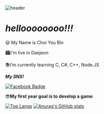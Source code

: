 ![header](https://capsule-render.vercel.app/api?type=waving&color=0:C33764,100:1D2671&height=300&section=header&text=ChoiYouBin&fontColor=ffffff&fontAlignY=40&fontSize=100&descAlignY=65)
# ***helloooooooo!!!***

😃 My Name is Choi You Bin

🏙I'm live in Daejeon

📚I’m currently learning C, C#, C++, Node.JS

***My SNS!***

[![Facebook Badge](https://img.shields.io/badge/facebook-1877f2?style=flat-square&logo=facebook&logoColor=white&link=https://www.facebook.com/PINKPOMA)](https://www.facebook.com/PINKPOMA)

😎**My first year goal is to develop a game**

[![Top Langs](https://github-readme-stats.vercel.app/api/top-langs/?username=PINKPOMA&show_icons=true)](https://github.com/PINKPOMA/github-readme-stats)
  [![Anurag's GitHub stats](https://github-readme-stats.vercel.app/api?username=PINKPOMA&show_icons=true&icon_color=1D2671)](https://github.com/PINKPOMA)
